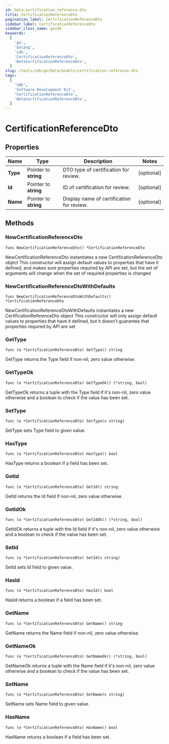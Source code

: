 ```yaml
---
id: beta-certification-reference-dto
title: CertificationReferenceDto
pagination_label: CertificationReferenceDto
sidebar_label: CertificationReferenceDto
sidebar_class_name: gosdk
keywords:
  [
    'go',
    'Golang',
    'sdk',
    'CertificationReferenceDto',
    'BetaCertificationReferenceDto',
  ]
slug: /tools/sdk/go/beta/models/certification-reference-dto
tags:
  [
    'SDK',
    'Software Development Kit',
    'CertificationReferenceDto',
    'BetaCertificationReferenceDto',
  ]
---
```


# CertificationReferenceDto

## Properties

| Name | Type | Description | Notes |
| --- | --- | --- | --- |
| **Type** | Pointer to **string** | DTO type of certification for review. | [optional] |
| **Id** | Pointer to **string** | ID of certification for review. | [optional] |
| **Name** | Pointer to **string** | Display name of certification for review. | [optional] |

## Methods

### NewCertificationReferenceDto

`func NewCertificationReferenceDto() *CertificationReferenceDto`

NewCertificationReferenceDto instantiates a new CertificationReferenceDto object This constructor will assign default values to properties that have it defined, and makes sure properties required by API are set, but the set of arguments will change when the set of required properties is changed

### NewCertificationReferenceDtoWithDefaults

`func NewCertificationReferenceDtoWithDefaults() *CertificationReferenceDto`

NewCertificationReferenceDtoWithDefaults instantiates a new CertificationReferenceDto object This constructor will only assign default values to properties that have it defined, but it doesn't guarantee that properties required by API are set

### GetType

`func (o *CertificationReferenceDto) GetType() string`

GetType returns the Type field if non-nil, zero value otherwise.

### GetTypeOk

`func (o *CertificationReferenceDto) GetTypeOk() (*string, bool)`

GetTypeOk returns a tuple with the Type field if it's non-nil, zero value otherwise and a boolean to check if the value has been set.

### SetType

`func (o *CertificationReferenceDto) SetType(v string)`

SetType sets Type field to given value.

### HasType

`func (o *CertificationReferenceDto) HasType() bool`

HasType returns a boolean if a field has been set.

### GetId

`func (o *CertificationReferenceDto) GetId() string`

GetId returns the Id field if non-nil, zero value otherwise.

### GetIdOk

`func (o *CertificationReferenceDto) GetIdOk() (*string, bool)`

GetIdOk returns a tuple with the Id field if it's non-nil, zero value otherwise and a boolean to check if the value has been set.

### SetId

`func (o *CertificationReferenceDto) SetId(v string)`

SetId sets Id field to given value.

### HasId

`func (o *CertificationReferenceDto) HasId() bool`

HasId returns a boolean if a field has been set.

### GetName

`func (o *CertificationReferenceDto) GetName() string`

GetName returns the Name field if non-nil, zero value otherwise.

### GetNameOk

`func (o *CertificationReferenceDto) GetNameOk() (*string, bool)`

GetNameOk returns a tuple with the Name field if it's non-nil, zero value otherwise and a boolean to check if the value has been set.

### SetName

`func (o *CertificationReferenceDto) SetName(v string)`

SetName sets Name field to given value.

### HasName

`func (o *CertificationReferenceDto) HasName() bool`

HasName returns a boolean if a field has been set.
